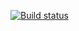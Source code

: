 [![Build status](https://ci.appveyor.com/api/projects/status/purmk5uj2a7mg03j?svg=true)](https://ci.appveyor.com/project/Lazarenkov/patterns1)